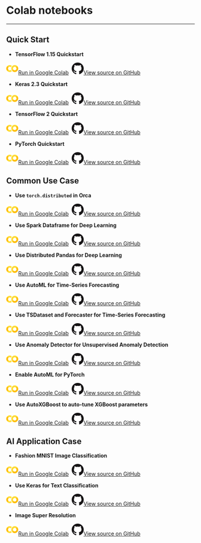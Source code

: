 # Colab notebooks

---

## Quick Start

- **TensorFlow 1.15 Quickstart**

![](../../../image/colab_logo_32px.png)[Run in Google Colab](https://colab.research.google.com/github/intel-analytics/analytics-zoo/blob/master/docs/docs/colab-notebook/orca/quickstart/tf_lenet_mnist.ipynb) &nbsp;![](../../../image/GitHub-Mark-32px.png)[View source on GitHub](https://github.com/intel-analytics/analytics-zoo/blob/master/docs/docs/colab-notebook/orca/quickstart/tf_lenet_mnist.ipynb)

- **Keras 2.3 Quickstart**

![](../../../image/colab_logo_32px.png)[Run in Google Colab](https://colab.research.google.com/github/intel-analytics/analytics-zoo/blob/master/docs/docs/colab-notebook/orca/quickstart/keras_lenet_mnist.ipynb) &nbsp;![](../../../image/GitHub-Mark-32px.png)[View source on GitHub](https://github.com/intel-analytics/analytics-zoo/blob/master/docs/docs/colab-notebook/orca/quickstart/keras_lenet_mnist.ipynb)  
   
- **TensorFlow 2 Quickstart**

![](../../../image/colab_logo_32px.png)[Run in Google Colab](https://colab.research.google.com/github/intel-analytics/analytics-zoo/blob/master/docs/docs/colab-notebook/orca/quickstart/tf2_keras_lenet_mnist.ipynb) &nbsp;![](../../../image/GitHub-Mark-32px.png)[View source on GitHub](https://github.com/intel-analytics/analytics-zoo/blob/master/docs/docs/colab-notebook/orca/quickstart/tf2_keras_lenet_mnist.ipynb)

- **PyTorch Quickstart**

![](../../../image/colab_logo_32px.png)[Run in Google Colab](https://colab.research.google.com/github/intel-analytics/analytics-zoo/blob/master/docs/docs/colab-notebook/orca/quickstart/pytorch_lenet_mnist.ipynb) &nbsp;![](../../../image/GitHub-Mark-32px.png)[View source on GitHub](https://github.com/intel-analytics/analytics-zoo/blob/master/docs/docs/colab-notebook/orca/quickstart/pytorch_lenet_mnist.ipynb)


## Common Use Case

- **Use `torch.distributed` in Orca**

![](../../../image/colab_logo_32px.png)[Run in Google Colab](https://colab.research.google.com/github/intel-analytics/analytics-zoo/blob/master/docs/docs/colab-notebook/orca/quickstart/pytorch_distributed_lenet_mnist.ipynb) &nbsp;![](../../../image/GitHub-Mark-32px.png)[View source on GitHub](https://github.com/intel-analytics/analytics-zoo/blob/master/docs/docs/colab-notebook/orca/quickstart/pytorch_distributed_lenet_mnist.ipynb)


- **Use Spark Dataframe for Deep Learning**

![](../../../image/colab_logo_32px.png)[Run in Google Colab](https://colab.research.google.com/github/intel-analytics/analytics-zoo/blob/master/docs/docs/colab-notebook/orca/quickstart/ncf_dataframe.ipynb) &nbsp;![](../../../image/GitHub-Mark-32px.png)[View source on GitHub](https://github.com/intel-analytics/analytics-zoo/blob/master/docs/docs/colab-notebook/orca/quickstart/ncf_dataframe.ipynb)

- **Use Distributed Pandas for Deep Learning**

![](../../../image/colab_logo_32px.png)[Run in Google Colab](https://colab.research.google.com/github/intel-analytics/analytics-zoo/blob/master/docs/docs/colab-notebook/orca/quickstart/ncf_xshards_pandas.ipynb) &nbsp;![](../../../image/GitHub-Mark-32px.png)[View source on GitHub](https://github.com/intel-analytics/analytics-zoo/blob/master/docs/docs/colab-notebook/orca/quickstart/ncf_xshards_pandas.ipynb)

- **Use AutoML for Time-Series Forecasting**

![](../../../image/colab_logo_32px.png)[Run in Google Colab](https://colab.research.google.com/github/intel-analytics/analytics-zoo/blob/master/docs/docs/colab-notebook/chronos/chronos_autots_nyc_taxi.ipynb) &nbsp;![](../../../image/GitHub-Mark-32px.png)[View source on GitHub](https://github.com/intel-analytics/analytics-zoo/blob/master/docs/docs/colab-notebook/chronos/chronos_autots_nyc_taxi.ipynb)

- **Use TSDataset and Forecaster for Time-Series Forecasting**

![](../../../image/colab_logo_32px.png)[Run in Google Colab](https://colab.research.google.com/github/intel-analytics/analytics-zoo/blob/master/docs/docs/colab-notebook/chronos/chronos_nyc_taxi_tsdataset_forecaster.ipynb) &nbsp;![](../../../image/GitHub-Mark-32px.png)[View source on GitHub](https://github.com/intel-analytics/analytics-zoo/blob/master/docs/docs/colab-notebook/chronos/chronos_nyc_taxi_tsdataset_forecaster.ipynb)

- **Use Anomaly Detector for Unsupervised Anomaly Detection**

![](../../../image/colab_logo_32px.png)[Run in Google Colab](https://colab.research.google.com/github/intel-analytics/analytics-zoo/blob/master/docs/docs/colab-notebook/chronos/chronos_minn_traffic_anomaly_detector.ipynb) &nbsp;![](../../../image/GitHub-Mark-32px.png)[View source on GitHub](https://github.com/intel-analytics/analytics-zoo/blob/master/docs/docs/colab-notebook/chronos/chronos_minn_traffic_anomaly_detector.ipynb)

- **Enable AutoML for PyTorch**

![](../../../image/colab_logo_32px.png)[Run in Google Colab](https://colab.research.google.com/github/intel-analytics/analytics-zoo/blob/master/docs/docs/colab-notebook/orca/quickstart/autoestimator_pytorch_lenet_mnist.ipynb) &nbsp;![](../../../image/GitHub-Mark-32px.png)[View source on GitHub](https://github.com/intel-analytics/analytics-zoo/blob/master/docs/docs/colab-notebook/orca/quickstart/autoestimator_pytorch_lenet_mnist.ipynb)

- **Use AutoXGBoost to auto-tune XGBoost parameters**

![](../../../image/colab_logo_32px.png)[Run in Google Colab](https://colab.research.google.com/github/intel-analytics/analytics-zoo/blob/master/docs/docs/colab-notebook/orca/quickstart/autoxgboost_regressor_sklearn_boston.ipynb) &nbsp;![](../../../image/GitHub-Mark-32px.png)[View source on GitHub](https://github.com/intel-analytics/analytics-zoo/blob/master/docs/docs/colab-notebook/orca/quickstart/autoxgboost_regressor_sklearn_boston.ipynb)


## AI Application Case

- **Fashion MNIST Image Classification**

![](../../../image/colab_logo_32px.png)[Run in Google Colab](https://colab.research.google.com/github/intel-analytics/analytics-zoo/blob/master/docs/docs/colab-notebook/orca/examples/fashion_mnist_bigdl.ipynb) &nbsp;![](../../../image/GitHub-Mark-32px.png)[View source on GitHub](https://github.com/intel-analytics/analytics-zoo/blob/master/docs/docs/colab-notebook/orca/examples/fashion_mnist_bigdl.ipynb)

- **Use Keras for Text Classification**

![](../../../image/colab_logo_32px.png)[Run in Google Colab](https://colab.research.google.com/github/intel-analytics/analytics-zoo/blob/master/docs/docs/colab-notebook/orca/examples/basic_text_classification.ipynb) &nbsp;![](../../../image/GitHub-Mark-32px.png)[View source on GitHub](https://github.com/intel-analytics/analytics-zoo/blob/master/docs/docs/colab-notebook/orca/examples/basic_text_classification.ipynb)

- **Image Super Resolution**

![](../../../image/colab_logo_32px.png)[Run in Google Colab](https://colab.research.google.com/github/intel-analytics/analytics-zoo/blob/master/docs/docs/colab-notebook/orca/examples/super_resolution.ipynb) &nbsp;![](../../../image/GitHub-Mark-32px.png)[View source on GitHub](https://github.com/intel-analytics/analytics-zoo/blob/master/docs/docs/colab-notebook/orca/examples/super_resolution.ipynb)

